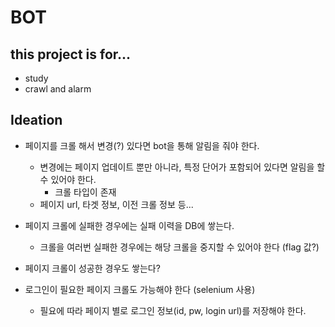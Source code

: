 # BOT
## this project is for...
- study
- crawl and alarm


## Ideation
- 페이지를 크롤 해서 변경(?) 있다면 bot을 통해 알림을 줘야 한다.
  - 변경에는 페이지 업데이트 뿐만 아니라, 특정 단어가 포함되어 있다면 알림을 할 수 있어야 한다.
    - 크롤 타입이 존재
  - 페이지 url, 타겟 정보, 이전 크롤 정보 등... 
  
- 페이지 크롤에 실패한 경우에는 실패 이력을 DB에 쌓는다.
  - 크롤을 여러번 실패한 경우에는 해당 크롤을 중지할 수 있어야 한다 (flag 값?)
  
- 페이지 크롤이 성공한 경우도 쌓는다?
- 로그인이 필요한 페이지 크롤도 가능해야 한다 (selenium 사용)
  - 필요에 따라 페이지 별로 로그인 정보(id, pw, login url)를 저장해야 한다.
